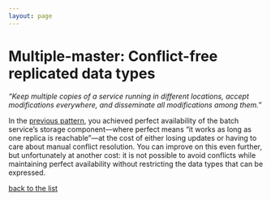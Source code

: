 ```yaml
---
layout: page
---
```

# Multiple-master: Conflict-free replicated data types

_“Keep multiple copies of a service running in different locations, accept modifications everywhere, and disseminate all modifications among them.”_

In the [previous pattern](./conflict-detection-and-resolution.html), you
achieved perfect availability of the batch service’s storage component—where
perfect means “it works as long as one replica is reachable”—at the cost of
either losing updates or having to care about manual conflict resolution. You
can improve on this even further, but unfortunately at another cost: it is not
possible to avoid conflicts while maintaining perfect availability without
restricting the data types that can be expressed.


[back to the list](../categories.html)
